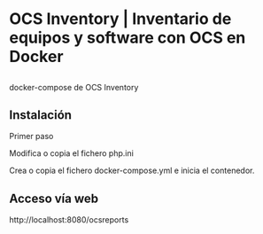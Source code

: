 # OCS Inventory | Inventario de equipos y software con OCS en Docker
## 
docker-compose de OCS Inventory
## Instalación
Primer paso <br><p>
Modifica o copia el fichero php.ini <br><p>
Crea o copia el fichero docker-compose.yml e inicia el contenedor. <br><p>
## Acceso vía web
http://localhost:8080/ocsreports<p>
